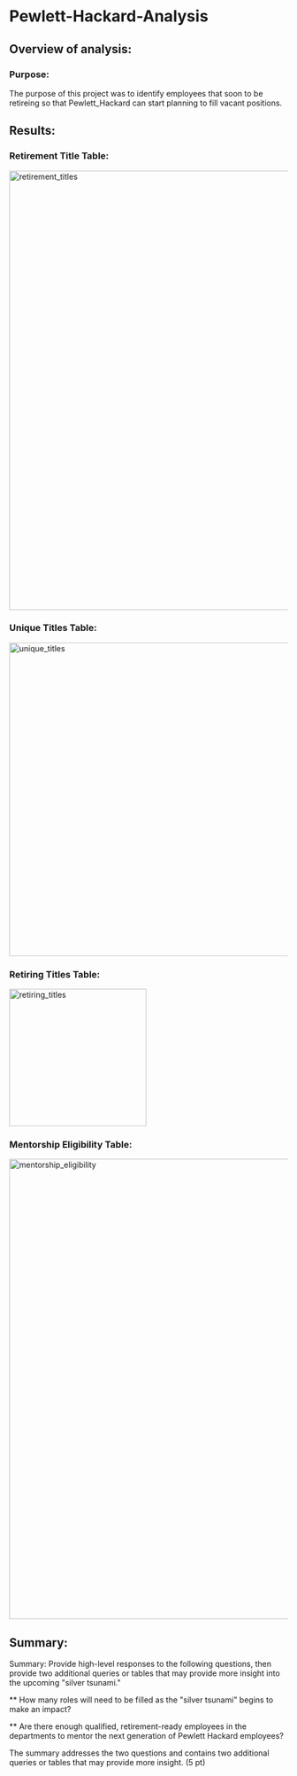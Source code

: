 # Pewlett-Hackard-Analysis

## Overview of analysis:

### Purpose:
The purpose of this project was to identify employees that soon to be retireing so that Pewlett_Hackard can start planning to fill vacant positions. 

## Results:
### Retirement Title Table:

<img width="793" alt="retirement_titles" src="https://user-images.githubusercontent.com/82424250/121816637-5d4a7280-cc42-11eb-817c-6bf7156815ff.png">

### Unique Titles Table:

<img width="566" alt="unique_titles" src="https://user-images.githubusercontent.com/82424250/121816644-68050780-cc42-11eb-9621-036c401588ef.png">

### Retiring Titles Table:

<img width="248" alt="retiring_titles" src="https://user-images.githubusercontent.com/82424250/121816652-72270600-cc42-11eb-95a0-70c76c049996.png">

### Mentorship Eligibility Table:

<img width="831" alt="mentorship_eligibility" src="https://user-images.githubusercontent.com/82424250/121816660-810db880-cc42-11eb-8345-7ffd21c3a807.png">


## Summary:

Summary: Provide high-level responses to the following questions, then provide two additional queries or tables that may provide more insight into the upcoming "silver tsunami."

** How many roles will need to be filled as the "silver tsunami" begins to make an impact?

** Are there enough qualified, retirement-ready employees in the departments to mentor the next generation of Pewlett Hackard employees?


The summary addresses the two questions and contains two additional queries or tables that may provide more insight. (5 pt)
